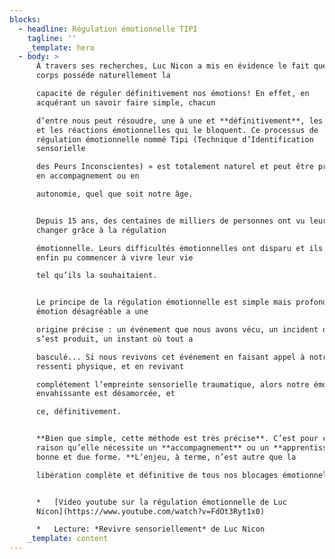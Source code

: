 ```yaml
---
blocks:
  - headline: Régulation émotionnelle TIPI
    tagline: ''
    _template: hero
  - body: >
      À travers ses recherches, Luc Nicon a mis en évidence le fait que notre
      corps posséde naturellement la

      capacité de réguler définitivement nos émotions! En effet, en
      acquérant un savoir faire simple, chacun

      d’entre nous peut résoudre, une à une et **définitivement**, les peurs
      et les réactions émotionnelles qui le bloquent. Ce processus de
      régulation émotionnelle nommé Tipi (Technique d’Identification
      sensorielle

      des Peurs Inconscientes) » est totalement naturel et peut être pratiqué
      en accompagnement ou en

      autonomie, quel que soit notre âge.


      Depuis 15 ans, des centaines de milliers de personnes ont vu leur vie
      changer grâce à la régulation

      émotionnelle. Leurs difficultés émotionnelles ont disparu et ils ont
      enfin pu commencer à vivre leur vie

      tel qu’ils la souhaitaient.


      Le principe de la régulation émotionnelle est simple mais profond: toute
      émotion désagréable a une

      origine précise : un événement que nous avons vécu, un incident qui
      s’est produit, un instant où tout a

      basculé... Si nous revivons cet événement en faisant appel à notre
      ressenti physique, et en revivant

      complétement l’empreinte sensorielle traumatique, alors notre émotion
      envahissante est désamorcée, et

      ce, définitivement.


      **Bien que simple, cette méthode est très précise**. C’est pour cette
      raison qu’elle nécessite un **accompagnement** ou un **apprentissage** en
      bonne et due forme. **L’enjeu, à terme, n’est autre que la

      libération complète et définitive de tous nos blocages émotionnels**.


      *   [Video youtube sur la régulation émotionnelle de Luc
      Nicon](https://www.youtube.com/watch?v=FdOt3Ryt1x0)

      *   Lecture: *Revivre sensoriellement* de Luc Nicon
    _template: content
---
```


